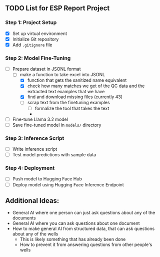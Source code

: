 ## TODO List for ESP Report Project

### Step 1: Project Setup
- [x] Set up virtual environment
- [x] Initialize Git repository
- [x] Add `.gitignore` file

### Step 2: Model Fine-Tuning
- [ ] Prepare dataset in JSONL format
  - [ ] make a function to take excel into JSONL
    - [x] function that gets the sanitized name equivalent
    - [x] check how many matches we get of the QC data and the extracted text examples that we have
    - [x] find and download missing files (currently 43)
    - [ ] scrap text from the finetuning examples
      - [ ] formalize the tool that takes the text
      - 
- [ ] Fine-tune Llama 3.2 model
- [ ] Save fine-tuned model in `models/` directory

### Step 3: Inference Script
- [ ] Write inference script
- [ ] Test model predictions with sample data

### Step 4: Deployment
- [ ] Push model to Hugging Face Hub
- [ ] Deploy model using Hugging Face Inference Endpoint

## Additional Ideas:
- General AI where one person can just ask questions about any of the documents
- General AI where you can ask questions about one document
- How to make general AI from structured data, that can ask questions about any of the wells
  - This is likely something that has already been done
  - How to prevent it from answering questions from other people's wells

